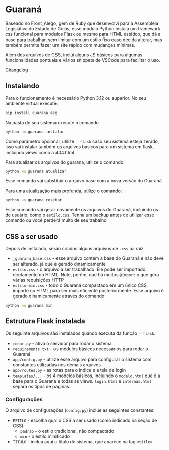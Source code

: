 # Guaraná
Baseado no Front_Alego, gem de Ruby que desenvolvi para a Assembleia Legislativa do Estado de Goiás, esse módulo Python instala um framework css funcional para módulos Flask ou mesmo para HTML estático, que dá a base para trabalhar, sem limitar com um estilo fixo caso decida alterar, mas também permite fazer um site rápido com mudanças mínimas.

Além dos arquivos de CSS, inclui alguns JS básicos para algumas funcionalidades pontuais e vários snippets de VSCode para facilitar o uso.

[Changelog](changelog.md)

## Instalando
Para o funcionamento é necessário Python 3.12 ou superior. No seu ambiente virtual execute:

```bash
pip install guarana_aag
```

Na pasta do seu sistema execute o comando
```bash
python -m guarana instalar
```

Como parâmetro opcional, utilize `--flask` caso seu sistema esteja zerado, isso vai instalar também os arquivos básicos para um sistema em flask, incluindo views como a 404.html

Para atualizar os arquivos do guarana, utilize o comando:
```bash
python -m guarana atualizar
```
Esse comando vai substituir o arquivo base com a nova versão do Guaraná.

Para uma atualização mais profunda, utilize o comando:
```bash
python -m guarana resetar
```
Esse comando vai gerar novamente os arquivos do Guaraná, incluindo os de usuário, como o `estilo.css`. Tenha um backup antes de utilizar esse comando ou você perderá muito de seu trabalho


## CSS a ser usado
Depois de instalado, serão criados alguns arquivos de `.css` na raíz.

- `_guarana_base.css` - esse arquivo contém a base do Guaraná e não deve ser alterado, já que é gerado dinamicamente
- `estilo.css` - o arquivo a ser trabalhado. Ele pode ser importado diretamente no HTML. Note, porém, que há muitos `@import` o que gera várias requisições HTTP
- `estilo-min.css` - todo o Guaraná compactado em um único CSS, importe no HTML para ser mais eficiente posteriormente. Esse arquivo é gerado dinamicamente através do comando:

```bash
python -m guarana min
```

## Estrutura Flask instalada
Os seguinte arquivos são instalados quando executa da função `--flask`:

- `rodar.py` - ativa o servidor para rodar o sistema
- `requirements.txt` - os módulos básicos necessários para rodar o Guaraná
- `app/config.py` - utilize esse arquivo para configurar o sistema com constantes utilizadas nos demais arquivos
- `app/routes.py` - as rotas para o índice e a tela de login
- `templates/...` - os 4 modelos básicos, incluindo o `modelo.html` que é a base para o Guaraná e todas as views. `login.html` e `internas.html` separa os tipos de páginas.

### Configurações
O arquivo de configurações (`config.py`) inclue as seguintes constantes:
- `ESTILO` - escolha qual o CSS a ser usado (como indicado na seção de CSS):
    - `padrao` - o estilo tradicional, não compactado
    - `min` - o estilo minificado
- `TITULO` - inclua aqui o título do sistema, que aparece na tag `<title>`
